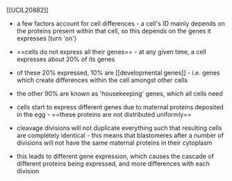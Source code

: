 [[UCIL20882]]

- a few factors account for cell differences - a cell's ID mainly depends on the proteins present within that cell, so this depends on the genes it expresses (turn 'on')
- ==cells do not express all their genes== - at any given time, a cell expresses about 20% of its genes
- of these 20% expressed, 10% are [[developmental genes]] - i.e. genes which create differences within the cell amongst other cells
- the other 90% are known as 'housekeeping' genes, which all cells need

- cells start to express different genes due to maternal proteins deposited in the egg - ==these proteins are not distributed uniformly==
- cleavage divisions will not duplicate everything such that resulting cells are completely identical - this means that blastomeres after a number of divisions will not have the same maternal proteins in their cytoplasm
- this leads to different gene expression, which causes the cascade of different proteins being expressed, and more differences with each division